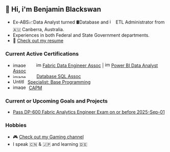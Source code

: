 ## 👋 Hi, i'm Benjamin Blackswan

* Ex-ABS📈Data Analyst turned 🛢Database and <img width="15" height="15" alt="image" src="https://github.com/user-attachments/assets/327867b8-3609-43d7-b7a4-bc992534730b" />
ETL Administrator from 🇦🇺 Canberra, Australia.
* Experiences in both Federal and State Government departments.
* 📝 [Check out my resume](https://benjaminblackswan.github.io/)

### Current Active Certifications
* <img width="69" height="14" alt="image" src="https://github.com/user-attachments/assets/e6b6814e-1efd-4e03-96f9-29db0f063567" /> <img width="16" height="15" alt="image" src="https://github.com/user-attachments/assets/9c71cdb3-364e-4ede-ac00-3b0d55dc9c2a" /> [Fabric Data Engineer Assoc](https://learn.microsoft.com/api/credentials/share/en-us/Ben/5BD50860584A6C01?sharingId=907311E47E585488) | <img width="16" height="16" alt="image" src="https://github.com/user-attachments/assets/7e8ccfe1-704e-4b38-a1d6-2ddc4b06b6e0" />
[Power BI Data Analyst Assoc](https://learn.microsoft.com/en-us/users/ben/credentials/d9cccfa80cf0c5b6)
* <img width="70" height="11" alt="image" src="https://github.com/user-attachments/assets/f833a1d8-7c49-423b-aa71-9933af2421d4" /> [Database SQL Assoc](https://catalog-education.oracle.com/ords/certview/sharebadge?id=1CC7EDBCCAD6C783CA6AC33E19B113ED3BA1121AAC068155332CF430EB87017C)
* <img width="42" height="15" alt="Untitled" src="https://github.com/user-attachments/assets/e17f29b3-7766-4a04-9e6f-22df99560c4c" /> [Specialist: Base Programming](https://www.credly.com/badges/98dfa795-4036-4b30-a89f-c374e7bcebfd)
* <img width="50" height="15" alt="image" src="https://github.com/user-attachments/assets/6fc533ce-abb7-42e2-a77e-e6daedefd191" />[CAPM](https://www.credly.com/badges/3975dc4e-7158-44f3-b116-bdad3b8acd9a)

### Current or Upcoming Goals and Projects
* [Pass DP-600 Fabric Analytics Engineer Exam on or before 2025-Sep-01](https://github.com/users/benjaminblackswan/projects/9/views/4?pane=info)

### Hobbies
* 🎮 [Check out my Gaming channel](https://www.youtube.com/@ben_game/videos)
* I speak 🇨🇳 & 🇯🇵 and learning 🇩🇪



